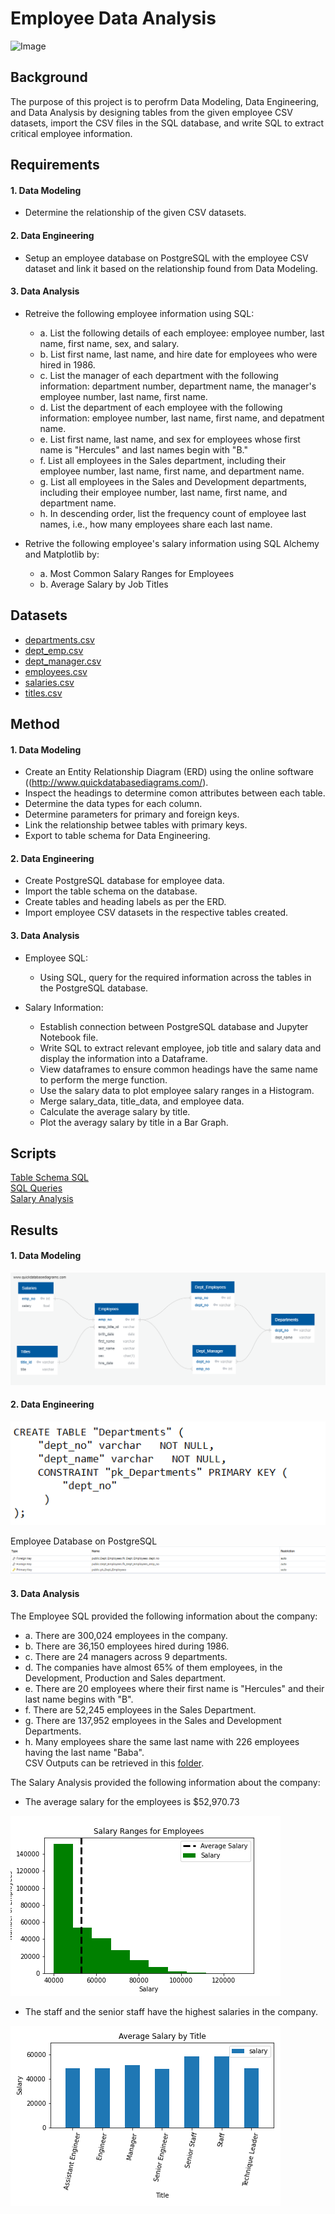 # Employee Data Analysis

![Image](https://s27389.pcdn.co/wp-content/uploads/employee%20data-1000x440.jpg)

## Background
The purpose of this project is to perofrm Data Modeling, Data Engineering, and Data Analysis by designing tables from the given employee CSV datasets, import the CSV files in the SQL database, and write SQL to extract critical employee information.

## Requirements

#### **1.  Data Modeling**

* Determine the relationship of the given CSV datasets.

#### **2.  Data Engineering**

* Setup an employee database on PostgreSQL with the employee CSV dataset and link it based on the relationship found from Data Modeling.


#### **3.  Data Analysis**
 
 * Retreive the following employee information using SQL:
    * a.  List the following details of each employee: employee number, last name, first name, sex, and salary.
    * b.  List first name, last name, and hire date for employees who were hired in 1986.
    * c.  List the manager of each department with the following information: department number, department name, the manager's employee number, last name, first name.
    * d.  List the department of each employee with the following information: employee number, last name, first name, and depatment name.
    * e.  List first name, last name, and sex for employees whose first name is "Hercules" and last names begin with "B."
    * f.  List all employees in the Sales department, including their employee number, last name, first name, and department name.
    * g.  List all employees in the Sales and Development departments, including their employee number, last name, first name, and department name.
    * h.  In descending order, list the frequency count of employee last names, i.e., how many employees share each last name.
    
 * Retrive the following employee's salary information using SQL Alchemy and Matplotlib by:
    * a. Most Common Salary Ranges for Employees
    * b. Average Salary by Job Titles
    
## Datasets

* [departments.csv](https://github.com/cecileung1208/Employee-Data-Analysis/blob/master/Employee%20Data/departments.csv)
* [dept_emp.csv](https://github.com/cecileung1208/Employee-Data-Analysis/blob/master/Employee%20Data/dept_emp.csv)
* [dept_manager.csv](https://github.com/cecileung1208/Employee-Data-Analysis/blob/master/Employee%20Data/dept_manager.csv)
* [employees.csv](https://github.com/cecileung1208/Employee-Data-Analysis/blob/master/Employee%20Data/employees.csv)  
* [salaries.csv](https://github.com/cecileung1208/Employee-Data-Analysis/blob/master/Employee%20Data/salaries.csv)
* [titles.csv](https://github.com/cecileung1208/Employee-Data-Analysis/blob/master/Employee%20Data/titles.csv) 

    
    
## Method

#### **1.  Data Modeling**
* Create an Entity Relationship Diagram (ERD) using the online software ((http://www.quickdatabasediagrams.com/).
* Inspect the headings to determine comon attributes between each table.
* Determine the data types for each column.
* Determine parameters for primary and foreign keys.
* Link the relationship betwee tables with primary keys.
* Export to table schema for Data Engineering.

#### **2. Data Engineering**
* Create PostgreSQL database for employee data.
* Import the table schema on the database.
* Create tables and heading labels as per the ERD.
* Import employee CSV datasets in the respective tables created.


#### **3. Data Analysis** 
* Employee SQL:
  * Using SQL, query for the required information across the tables in the PostgreSQL database.
 
* Salary Information:
  * Establish connection between PostgreSQL database and Jupyter Notebook file.
  * Write SQL to extract relevant employee, job title and salary data and display the information into a Dataframe.
  * View dataframes to ensure common headings have the same name to perform the merge function.
  * Use the salary data to plot employee salary ranges in a Histogram.
  * Merge salary_data, title_data, and employee data.
  * Calculate the average salary by title.
  * Plot the averagy salary by title in a Bar Graph.
 
## Scripts
[Table Schema SQL](https://github.com/cecileung1208/Employee-Data-Analysis/tree/master/Data%20Engineering)<br>
[SQL Queries](https://github.com/cecileung1208/Employee-Data-Analysis/blob/master/Data%20Analysis/Employee%20SQL/Queries.sql)<br>
[Salary Analysis](https://github.com/cecileung1208/Employee-Data-Analysis/blob/master/Data%20Analysis/Salary%20Analysis/Salary_Analysis.ipynb)<br>
 
  
## Results

#### **1.  Data Modeling**

![Image](https://github.com/cecileung1208/Employee-Data-Analysis/blob/master/Data%20Modeling/ERD%20-%20Employee%20Database.png)

#### **2.  Data Engineering**

![Image](https://github.com/cecileung1208/Employee-Data-Analysis/blob/master/Data%20Engineering/Table_Schema_Script.png)

Employee Database on PostgreSQL
![Image](https://github.com/cecileung1208/Employee-Data-Analysis/blob/master/Data%20Engineering/Table_Schema_PostgreSQL_Dependents.png)

#### **3.  Data Analysis**

The Employee SQL provided the following information about the company:
* a.  There are 300,024 employees in the company.
* b.  There are 36,150 employees hired during 1986.
* c.  There are 24 managers across 9 departments.
* d.  The companies have almost 65% of them employees, in the Development, Production and Sales department.
* e.  There are 20 employees where their first name is "Hercules" and their last name begins with "B".
* f.  There are 52,245 employees in the Sales Department.
* g.  There are 137,952 employees in the Sales and Development Departments.
* h.  Many employees share the same last name with 226 employees having the last name "Baba".<br>
CSV Outputs can be retrieved in this [folder](https://github.com/cecileung1208/Employee-Data-Analysis/tree/master/Data%20Analysis/Employee%20SQL).
    
The Salary Analysis provided the following information about the company:
    
* The average salary for the employees is $52,970.73
    
![Image](https://github.com/cecileung1208/Employee-Data-Analysis/blob/master/Data%20Analysis/Salary%20Analysis/Salary%20Ranges%20for%20Employees.png)
    
* The staff and the senior staff have the highest salaries in the company.
    
![Image](https://github.com/cecileung1208/Employee-Data-Analysis/blob/master/Data%20Analysis/Salary%20Analysis/Average%20Salary%20by%20Title.png)
    
